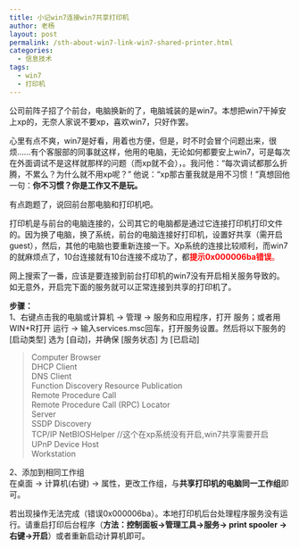 ```yaml
---
title: 小记win7连接win7共享打印机
author: 老杨
layout: post
permalink: /sth-about-win7-link-win7-shared-printer.html
categories:
  - 信息技术
tags:
  - win7
  - 打印机
---
```

公司前阵子招了个前台，电脑换新的了，电脑城装的是win7。本想把win7干掉安上xp的，无奈人家说不要xp，喜欢win7，只好作罢。  


  
心里有点不爽，win7是好看，用着也方便，但是，时不时会冒个问题出来，很烦……有个客服部的同事就这样，他用的电脑，无论如何都要安上win7，可是每次在外面调试不是这样就那样的问题（而xp就不会），。我问他：“每次调试都那么折腾，不累么？为什么就不用xp呢？” 他说：“xp那古董我就是用不习惯！”真想回他一句：**你不习惯？你是工作又不是玩。**

有点跑题了，说回前台那电脑和打印机吧。

打印机是与前台的电脑连接的，公司其它的电脑都是通过它连接打印机打印文件的。因为换了电脑，换了系统，前台的电脑连接好打印机，设置好共享（需开启guest），然后，其他的电脑也要重新连接一下。Xp系统的连接比较顺利，而win7的就麻烦点了，10台连接就有10台连接不成功了，都<span style="color: #ff0000;"><strong>提示0x000006ba错误</strong>。</span>

网上搜索了一番，应该是要连接到前台打印机的win7没有开启相关服务导致的。如无意外，开启完下面的服务就可以正常连接到共享的打印机了。

**步骤：**  
1、右键点击我的电脑或计算机 → 管理 → 服务和应用程序，打开 服务；或者用WIN+R打开 运行 → 输入services.msc回车，打开服务设置。然后将以下服务的 [启动类型] 选为 [自动]，并确保 [服务状态] 为 [已启动]

> Computer Browser  
> DHCP Client  
> DNS Client  
> Function Discovery Resource Publication  
> Remote Procedure Call  
> Remote Procedure Call (RPC) Locator  
> Server  
> SSDP Discovery  
> TCP/IP NetBIOSHelper //这个在xp系统没有开启,win7共享需要开启  
> UPnP Device Host  
> Workstation

2、添加到相同工作组  
在桌面 → 计算机(右键) → 属性，更改工作组，与**共享打印机的电脑同一工作组**即可。

若出现操作无法完成（错误0x000006ba）。本地打印机后台处理程序服务没有运行。请重启打印后台程序（**方法：控制面板→管理工具→服务→ print spooler →右键→开启**）或者重新启动计算机即可。